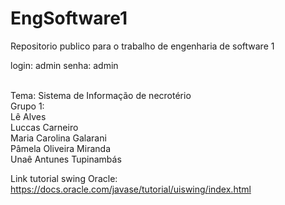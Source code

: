 # EngSoftware1
Repositorio publico para o trabalho de engenharia de software 1

login: admin
senha: admin

<br/>Tema: Sistema de Informação de necrotério
<br/>Grupo 1:
<br/>Lê Alves
<br/>Luccas Carneiro
<br/>Maria Carolina Galarani
<br/>Pâmela Oliveira Miranda
<br/>Unaê Antunes Tupinambás


Link tutorial swing Oracle: https://docs.oracle.com/javase/tutorial/uiswing/index.html
